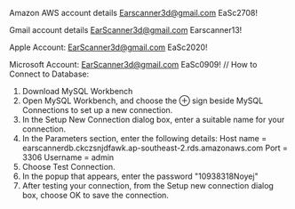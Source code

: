 

Amazon AWS account details
Earscanner3d@gmail.com
EaSc2708!

Gmail account details
EarScanner3d@gmail.com
Earscanner13!

Apple Account:
EarScanner3d@gmail.com
EaSc2020!

Microsoft Account:
EarScanner3d@gmail.com
EaSc0909!
//
How to Connect to Database:
1. Download MySQL Workbench
2. Open MySQL Workbench, and choose the ⊕ sign beside MySQL Connections to set up a new connection.
3. In the Setup New Connection dialog box, enter a suitable name for your connection.
4. In the Parameters section, enter the following details:
    Host name = earscannerdb.ckczsnjdfawk.ap-southeast-2.rds.amazonaws.com
    Port = 3306
    Username = admin
5. Choose Test Connection.
6. In the popup that appears, enter the password "10938318Noyej"
7. After testing your connection, from the Setup new connection dialog box, choose OK to save the connection.
